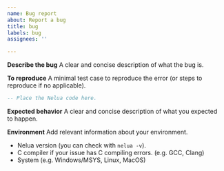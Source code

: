 ```yaml
---
name: Bug report
about: Report a bug
title: bug
labels: bug
assignees: ''

---
```


**Describe the bug**
A clear and concise description of what the bug is.

**To reproduce**
A minimal test case to reproduce the error (or steps to reproduce if no applicable).
```lua
-- Place the Nelua code here.
```

**Expected behavior**
A clear and concise description of what you expected to happen.

**Environment**
Add relevant information about your environment.
 - Nelua version (you can check with `nelua -v`).
 - C compiler if your issue has C compiling errors. (e.g. GCC, Clang)
 - System (e.g. Windows/MSYS, Linux, MacOS)
